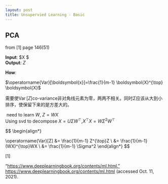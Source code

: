 ```yaml
---
layout: post
title: Unsupervied Learning - Basic
---
```



## PCA    

from [1] page 146(51)

**Input**:  $X $    
**Output**: $Z$    

**How**:  

$\operatorname{Var}[\boldsymbol{x}]=\frac{1}{m-1} \boldsymbol{X}^{\top} \boldsymbol{X}$       

需要使$\operatorname{Var}[Z]$co-variance非对角线元素为零，两两不相关。同时$\Sigma$应该从大到小排序，使保留下来的是方差大的。

​    need to learn $W$, $Z = WX$  
​    Using svd to decompose $X = U \Sigma W^{\top}$,
​    $X^{\top}X = W\Sigma^2W^{\top}$     
 
$$
\begin{align*}

\operatorname{Var}[Z] &= \frac{1}{m-1} Z^{\top}Z \\
&= \frac{1}{m-1} (WX)^{\top}WX \\
&= \frac{1}{m-1} \Sigma^2
\end{align*}
$$      
 
[1]

“https://www.deeplearningbook.org/contents/ml.html.” https://www.deeplearningbook.org/contents/ml.html (accessed Oct. 11, 2021).
